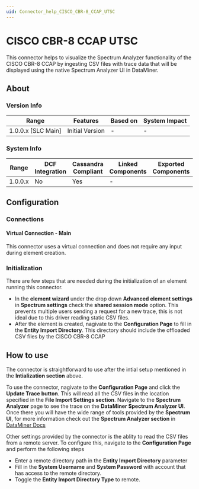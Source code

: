 ```yaml
---
uid: Connector_help_CISCO_CBR-8_CCAP_UTSC
---
```


# CISCO CBR-8 CCAP UTSC

This connector helps to visualize the Spectrum Analyzer functionality of the CISCO CBR-8 CCAP by ingesting CSV files with trace data that will be displayed using the native Spectrum Analyzer UI in DataMiner.

## About

### Version Info

|Range  |Features  |Based on  |System Impact  |
|---------|---------|---------|---------|
|1.0.0.x [SLC Main]     |Initial Version         |-         |-         |

### System Info

|Range  |DCF Integration  |Cassandra Compliant  |Linked Components  |Exported Components   |
|---------|---------|---------|---------|---------|
|1.0.0.x    |No       |Yes         |-         |   |

## Configuration

### Connections

#### Virtual Connection - Main

This connector uses a virtual connection and does not require any input during element creation.

### Initialization

There are few steps that are needed during the initialization of an element running this connector.

- In the **element wizard** under the drop down **Advanced element settings** in **Spectrum settings** check the **shared session mode** option. This prevents multiple users sending a request for a new trace, this is not ideal due to this driver reading static CSV files.
- After the element is created, nagivate to the **Configuration Page** to fill in the **Entity Import Directory**. This directory should include the offloaded CSV files by the CISCO CBR-8 CCAP


## How to use

The connector is straightforward to use after the intial setup mentioned in the **Intialization section** above. 

To use the connector, nagivate to the **Configuration Page** and click the **Update Trace button**. This will read all the CSV files in the location specified in the **File Import Settings section**. Navigate to the **Spectrum Analyzer** page to see the trace on the **DataMiner Spectrum Analyzer UI**. Once there you will have the wide range of tools provided by the **Spectrum UI**, for more information check out the **Spectrum Analyzer section** in [DataMiner Docs](https://docs.dataminer.services/user-guide/Advanced_Modules/Spectrum_Analysis/Spectrum_Analysis.html)

Other settings provided by the connector is the ablity to read the CSV files from a remote server. To configure this, navigate to the **Configuration Page** and perform the following steps
- Enter a remote directory path in the **Entity Import Directory** parameter
- Fill in the **System Username** and **System Password** with account that has access to the remote directory.
- Toggle the **Entity Import Directory Type** to remote.
